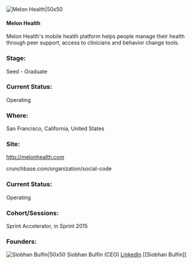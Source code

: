 

![Melon Health|50x50](https://apimg.techstars.com/connect/images/image_files/555a5977da79e00536000003/original/Screen_Shot_2015-05-18_at_4.27.30_PM.png)

#### Melon Health
Melon Health's mobile health platform helps people manage their health through peer support, access to clinicians and behavior change tools.

### Stage: 
Seed - Graduate 

### Current Status: 
Operating

### Where:
San Francisco, California, United States

### Site:
http://melonhealth.com



crunchbase.com/organization/social-code

### Current Status: 
Operating

### Cohort/Sessions: 
Sprint Accelerator, in Sprint 2015

### Founders: 

![Siobhan Bulfin|50x50](https://apimg.techstars.com/connect/images/image_files/5567a55eda79e00070000010/original/headshot.jpg) Siobhan Bulfin (CEO) [LinkedIn](https://linkedin.com/in/siobhanbulfin) [[Siobhan Bulfin]]


